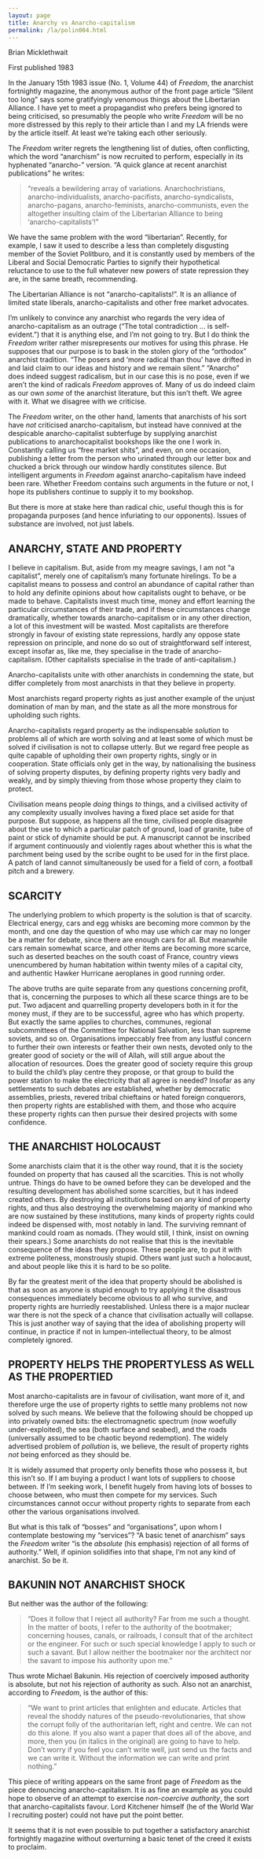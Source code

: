 ```yaml
---
layout: page
title: Anarchy vs Anarcho-capitalism
permalink: /la/polin004.html
---
```

Brian Micklethwait

First published 1983

In the January 15th 1983 issue (No. 1, Volume 44) of *Freedom*, the anarchist fortnightly magazine, the anonymous
author of the front page article “Silent too long” says some
gratifyingly venomous things about the Libertarian Alliance.
I have yet to meet a propagandist who prefers being ignored
to being criticised, so presumably the people who write *Freedom* will be no more distressed by this reply to their article
than I and my LA friends were by the article itself. At least
we’re taking each other seriously.

The *Freedom* writer regrets the lengthening list of duties,
often conflicting, which the word “anarchism” is now recruited to perform, especially in its hyphenated “anarcho-”
version. “A quick glance at recent anarchist publications” he
writes:

> “reveals a bewildering array of variations. Anarchochristians, anarcho-individualists, anarcho-pacifists, anarcho-syndicalists, anarcho-pagans, anarcho-feminists, anarcho-communists, even the altogether insulting claim of
the Libertarian Alliance to being ‘anarcho-capitalists’!”

We have the same problem with the word “libertarian”. Recently, for example, I saw it used to describe a less than completely disgusting member of the Soviet Politburo, and it is
constantly used by members of the Liberal and Social Democratic Parties to signify their hypothetical reluctance to use to
the full whatever new powers of state repression they are, in
the same breath, recommending.

The Libertarian Alliance is not “anarcho-capitalists!”. It is
an alliance of limited state liberals, anarcho-capitalists and
other free market advocates.

I’m unlikely to convince any anarchist who regards the very
idea of anarcho-capitalism as an outrage (“The total contradiction ... is self-evident.”) that it is anything else, and I’m
not going to try. But I do think the *Freedom* writer rather
misrepresents our motives for using this phrase. He supposes
that our purpose is to bask in the stolen glory of the “orthodox” anarchist tradition. “The posers and ‘more radical than
thou’ have drifted in and laid claim to our ideas and history
and we remain silent.” “Anarcho” does indeed suggest radicalism, but in our case this is no pose, even if we aren’t the
kind of radicals *Freedom* approves of. Many of us do indeed
claim as our own *some* of the anarchist literature, but this
isn’t theft. We agree with it. What we disagree with we
criticise.

The *Freedom* writer, on the other hand, laments that anarchists of his sort have *not* criticised anarcho-capitalism, but
instead have connived at the despicable anarcho-capitalist
subterfuge by supplying anarchist publications to anarchocapitalist bookshops like the one I work in. Constantly calling us “free market shits”, and even, on one occasion,
publishing a letter from the person who urinated through our
letter box and chucked a brick through our window hardly
constitutes silence. But intelligent arguments in *Freedom*
against anarcho-capitalism have indeed been rare. Whether
Freedom contains such arguments in the future or not, I hope
its publishers continue to supply it to my bookshop.

But there is more at stake here than radical chic, useful
though this is for propaganda purposes (and hence infuriating
to our opponents). Issues of substance are involved, not just
labels.

## ANARCHY, STATE AND PROPERTY

I believe in capitalism. But, aside from my meagre savings, I
am not “a capitalist”, merely one of capitalism’s many fortunate hirelings. To be a capitalist means to possess and control an abundance of capital rather than to hold any definite
opinions about how capitalists ought to behave, or be made
to behave. Capitalists invest much time, money and effort
learning the particular circumstances of their trade, and if
these circumstances change dramatically, whether towards
anarcho-capitalism or in any other direction, a lot of this investment will be wasted. Most capitalists are therefore
strongly in favour of existing state repressions, hardly any
oppose state repression on principle, and none do so out of
straightforward self interest, except insofar as, like me, they
specialise in the trade of anarcho-capitalism. (Other capitalists specialise in the trade of anti-capitalism.)

Anarcho-capitalists unite with other anarchists in condemning the state, but differ completely from most anarchists in
that they believe in property.

Most anarchists regard property rights as just another
example of the unjust domination of man by man, and the
state as all the more monstrous for upholding such rights.

Anarcho-capitalists regard property as the indispensable *solution* to problems all of which are worth solving and at least
some of which must be solved if civilisation is not to collapse utterly. But we regard free people as quite capable of
upholding their own property rights, singly or in cooperation.
State officials only get in the way, by nationalising the business of solving property disputes, by defining property rights
very badly and weakly, and by simply thieving from those
whose property they claim to protect.

Civilisation means people *doing* things *to* things, and a civilised activity of any complexity usually involves having a
fixed place set aside for that purpose. But suppose, as happens all the time, civilised people disagree about the use to
which a particular patch of ground, load of granite, tube of
paint or stick of dynamite should be put. A manuscript
cannot be inscribed if argument continuously and violently rages
about whether this is what the parchment being used by the
scribe ought to be used for in the first place. A patch of land
cannot simultaneously be used for a field of corn, a football
pitch and a brewery.

## SCARCITY

The underlying problem to which property is the solution is
that of scarcity. Electrical energy, cars and egg whisks are
becoming more common by the month, and one day the
question of who may use which car may no longer be a matter for debate, since there are enough cars for all. But meanwhile cars remain somewhat scarce, and other items are
becoming more scarce, such as deserted beaches on the south
coast of France, country views unencumbered by human
habitation within twenty miles of a capital city, and authentic
Hawker Hurricane aeroplanes in good running order.

The above truths are quite separate from any questions concerning profit, that is, concerning the purposes to which all
these scarce things are to be put. Two adjacent and quarrelling property developers both in it for the money must, if
they are to be successful, agree who has which property. But
exactly the same applies to churches, communes, regional
subcommittees of the Committee for National Salvation, less
than supreme soviets, and so on. Organisations impeccably
free from any lustful concern to further their own interests or
feather their own nests, devoted only to the greater good of
society or the will of Allah, will still argue about the allocation of resources. Does the greater good of society require
this group to build the child’s play centre they propose, or
that group to build the power station to make the electricity
that all agree is needed? Insofar as any settlements to such
debates are established, whether by democratic assemblies,
priests, revered tribal chieftains or hated foreign conquerors,
then property rights are established with them, and those who
acquire these property rights can then pursue their desired
projects with some confidence.

## THE ANARCHIST HOLOCAUST

Some anarchists claim that it is the other way round, that it is
the society founded on property that has caused all the scarcities. This is not wholly untrue. Things do have to be
owned before they can be developed and the resulting development has abolished some scarcities, but it has indeed created others. By destroying all institutions based on any kind
of property rights, and thus also destroying the overwhelming
majority of mankind who are now sustained by these institutions, many kinds of property rights could indeed be dispensed with, most notably in land. The surviving remnant of
mankind could roam as nomads. (They would still, I think,
insist on owning their spears.) Some anarchists do not realise that this is the inevitable consequence of the ideas they
propose. These people are, to put it with extreme politeness,
monstrously stupid. Others want just such a holocaust, and
about people like this it is hard to be so polite.

By far the greatest merit of the idea that property should be
abolished is that as soon as anyone is stupid enough to try
applying it the disastrous consequences immediately become
obvious to all who survive, and property rights are hurriedly
reestablished. Unless there is a major nuclear war there is
not the speck of a chance that civilisation actually will collapse. This is just another way of saying that the idea of
abolishing property will continue, in practice if not in lumpen-intellectual theory, to be almost completely ignored.

## PROPERTY HELPS THE PROPERTYLESS AS WELL AS THE PROPERTIED

Most anarcho-capitalists are in favour of civilisation, want
more of it, and therefore urge the use of property rights to
settle many problems not now solved by such means. We
believe that the following should be chopped up into privately owned bits: the electromagnetic spectrum (now woefully under-exploited), the sea (both surface and seabed), and
the roads (universally assumed to be chaotic beyond redemption). The widely advertised problem of *pollution* is, we believe, the result of property rights *not* being enforced as they
should be.

It is widely assumed that property only benefits those who
possess it, but this isn’t so. If I am buying a product I want
lots of suppliers to choose between. If I’m seeking work, I
benefit hugely from having lots of bosses to choose between,
who must then compete for my services. Such circumstances
cannot occur without property rights to separate from each
other the various organisations involved.

But what is this talk of “bosses” and “organisations”, upon
whom I contemplate bestowing my “services”? “A basic
tenet of anarchism” says the *Freedom* writer “is the *absolute* (his emphasis) rejection of all forms of authority.” Well, if
opinion solidifies into that shape, I’m not any kind of anarchist. So be it.

## BAKUNIN NOT ANARCHIST SHOCK

But neither was the author of the following:

> “Does it follow that I reject all authority? Far from me
such a thought. In the matter of boots, I refer to the
authority of the bootmaker; concerning houses, canals, or
railroads, I consult that of the architect or the engineer.
For such or such special knowledge I apply to such or
such a savant. But I allow neither the bootmaker nor the
architect nor the savant to impose his authority upon
me.”

Thus wrote Michael Bakunin. His rejection of coercively
imposed authority is absolute, but not his rejection of authority as such.
Also not an anarchist, according to *Freedom*, is the author of
this:

> “We want to print articles that enlighten and educate.
Articles that reveal the shoddy natures of the pseudo-revolutionaries, that show the corrupt folly of the authoritarian left, right and centre. We can not do this alone. If
you also want a paper that does all of the above, and
more, then you (in italics in the original) are going to
have to help. Don’t worry if you feel you can’t write
well, just send us the facts and we can write it. Without
the information we can write and print nothing.”

This piece of writing appears on the same front page of *Freedom* as the piece denouncing anarcho-capitalism. It is as fine
an example as you could hope to observe of an attempt to
exercise *non-coercive authority*, the sort that anarcho-capitalists favour. Lord Kitchener himself (he of the World War I
recruiting poster) could not have put the point better.

It seems that it is not even possible to put together a satisfactory anarchist fortnightly magazine without overturning a
basic tenet of the creed it exists to proclaim.

